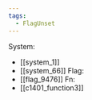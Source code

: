 ```yaml
---
tags:
  - FlagUnset
---
```

System:
- [[system_1]]
- [[system_66]]
Flag:
- [[flag_9476]]
Fn:
- [[c1401_function3]]
